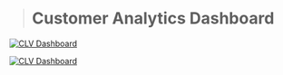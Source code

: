 > # Customer Analytics Dashboard
[![CLV Dashboard](https://img.shields.io/badge/-Power%20BI-blue)](https://github.com/pongsakorn-sur/BADS7105-CRM-Analytics/tree/main/01%20-%20CLV%20Dashboard)
 
[![CLV Dashboard](https://user-images.githubusercontent.com/69891716/144385692-c2422419-d77c-461e-ba20-864c521d81f5.JPG)](https://github.com/pongsakorn-sur/BADS7105-CRM-Analytics/blob/main/01%20-%20CLV%20Dashboard/Customer%20Analytics%20Dashboard.JPG)
